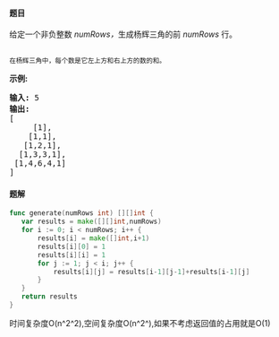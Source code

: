 #### 题目
<p>给定一个非负整数&nbsp;<em>numRows，</em>生成杨辉三角的前&nbsp;<em>numRows&nbsp;</em>行。</p>

<p><img alt="" src="https://upload.wikimedia.org/wikipedia/commons/0/0d/PascalTriangleAnimated2.gif"></p>

<p><small>在杨辉三角中，每个数是它左上方和右上方的数的和。</small></p>

<p><strong>示例:</strong></p>

<pre><strong>输入:</strong> 5
<strong>输出:</strong>
[
     [1],
    [1,1],
   [1,2,1],
  [1,3,3,1],
 [1,4,6,4,1]
]</pre>


 #### 题解
 ```go
func generate(numRows int) [][]int {
	var results = make([][]int,numRows)
	for i := 0; i < numRows; i++ {
		results[i] = make([]int,i+1)
		results[i][0] = 1
		results[i][i] = 1
		for j := 1; j < i; j++ {
			results[i][j] = results[i-1][j-1]+results[i-1][j]
		}
	}
	return results
}
```
 时间复杂度O(n^2^2),空间复杂度O(n^2^),如果不考虑返回值的占用就是O(1)